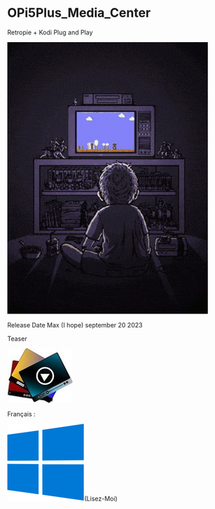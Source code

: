 # OPi5Plus_Media_Center
Retropie + Kodi Plug and Play

![my.gif](https://raw.githubusercontent.com/bbaranoff/OPi5Plus_Media_Center/9d4d738f78aede6ac61803ce8ef1adb72d5d4bd9/my.gif)

Release Date Max (I hope) september 20 2023

Teaser

[![b-a.jpeg](https://raw.githubusercontent.com/bbaranoff/OPi5Plus_Media_Center/main/b-a.jpeg)](https://raw.githubusercontent.com/bbaranoff/OPi5Plus_Media_Center/main/La%20reefbox%20%F0%9F%A4%AA%20%EF%BD%9C%20By%20Bastien%20%5B992599625319624%5D.mp4)

Français :

![Windows.svg](https://raw.githubusercontent.com/bbaranoff/OPi5Plus_Media_Center/main/Windows.svg)(Lisez-Moi)

